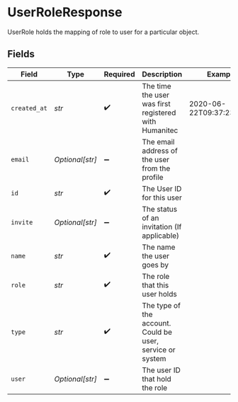 # UserRoleResponse

UserRole holds the mapping of role to user for a particular object.


## Fields

| Field                                                     | Type                                                      | Required                                                  | Description                                               | Example                                                   |
| --------------------------------------------------------- | --------------------------------------------------------- | --------------------------------------------------------- | --------------------------------------------------------- | --------------------------------------------------------- |
| `created_at`                                              | *str*                                                     | :heavy_check_mark:                                        | The time the user was first registered with Humanitec     | 2020-06-22T09:37:23.523Z                                  |
| `email`                                                   | *Optional[str]*                                           | :heavy_minus_sign:                                        | The email address of the user from the profile            |                                                           |
| `id`                                                      | *str*                                                     | :heavy_check_mark:                                        | The User ID for this user                                 |                                                           |
| `invite`                                                  | *Optional[str]*                                           | :heavy_minus_sign:                                        | The status of an invitation (If applicable)               |                                                           |
| `name`                                                    | *str*                                                     | :heavy_check_mark:                                        | The name the user goes by                                 |                                                           |
| `role`                                                    | *str*                                                     | :heavy_check_mark:                                        | The role that this user holds                             |                                                           |
| `type`                                                    | *str*                                                     | :heavy_check_mark:                                        | The type of the account. Could be user, service or system |                                                           |
| `user`                                                    | *Optional[str]*                                           | :heavy_minus_sign:                                        | The user ID that hold the role                            |                                                           |